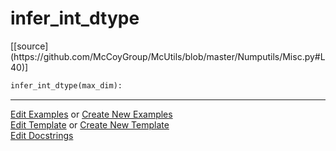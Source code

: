 # <a id="McUtils.Numputils.Misc.infer_int_dtype">infer_int_dtype</a>
<div class="docs-source-link" markdown="1">
[[source](https://github.com/McCoyGroup/McUtils/blob/master/Numputils/Misc.py#L40)]
</div>

```python
infer_int_dtype(max_dim): 
```
 



___

[Edit Examples](https://github.com/McCoyGroup/McUtils/edit/gh-pages/ci/examples/McUtils/Numputils/Misc/infer_int_dtype.md) or 
[Create New Examples](https://github.com/McCoyGroup/McUtils/new/gh-pages/?filename=ci/examples/McUtils/Numputils/Misc/infer_int_dtype.md) <br/>
[Edit Template](https://github.com/McCoyGroup/McUtils/edit/gh-pages/ci/docs/McUtils/Numputils/Misc/infer_int_dtype.md) or 
[Create New Template](https://github.com/McCoyGroup/McUtils/new/gh-pages/?filename=ci/docs/templates/McUtils/Numputils/Misc/infer_int_dtype.md) <br/>
[Edit Docstrings](https://github.com/McCoyGroup/McUtils/edit/master/Numputils/Misc.py#L40?message=Update%20Docs)